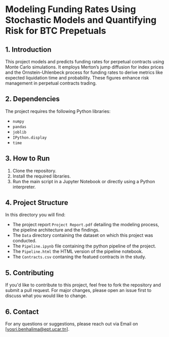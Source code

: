 # Modeling Funding Rates Using Stochastic Models and Quantifying Risk for BTC Prepetuals 

## 1. Introduction
This project models and predicts funding rates for perpetual contracts using Monte Carlo simulations. It employs Merton’s jump diffusion for index prices and the Ornstein-Uhlenbeck process for funding rates to derive metrics like expected liquidation time and probability. These figures enhance risk management in perpetual contracts trading.

## 2. Dependencies

The project requires the following Python libraries:
- `numpy`
- `pandas`
- `joblib`
- `IPython.display`
- `time`

## 3. How to Run

1. Clone the repository.
2. Install the required libraries.
3. Run the main script in a Jupyter Notebook or directly using a Python interpreter.

## 4. Project Structure
In this directory you will find:
- The project report `Project Report.pdf` detailing the modeling process, the pipeline architecture and the findings.
- The `Data` directory containing the dataset on which this project was conducted.
- The `Pipeline.ipynb` file containing the python pipeline of the project.
- The `Pipeline.html` the HTML version of the pipeline notebook.
- The `Contracts.csv` contaning the featued contracts in the study.

## 5. Contributing

If you'd like to contribute to this project, feel free to fork the repository and submit a pull request. For major changes, please open an issue first to discuss what you would like to change.

## 6. Contact

For any questions or suggestions, please reach out via Email on [yosri.benhalima@ept.ucar.tn].
